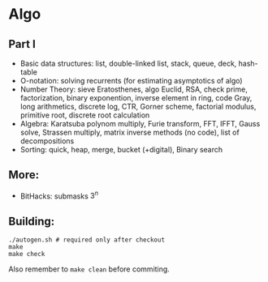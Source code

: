 # Algo

## Part I

  * Basic data structures: list, double-linked list, stack, queue, deck, hash-table
  * O-notation: solving recurrents (for estimating asymptotics of algo)
  * Number Theory: sieve Eratosthenes, algo Euclid, RSA, check prime, factorization, binary exponention, inverse element in ring, code Gray, long arithmetics, discrete log, CTR, Gorner scheme, factorial modulus, primitive root, discrete root calculation
  * Algebra: Karatsuba polynom multiply, Furie transform, FFT, IFFT, Gauss solve, Strassen multiply, matrix inverse methods (no code), list of decompositions
  * Sorting: quick, heap, merge, bucket (+digital), Binary search  

## More:

  * BitHacks: submasks $3^n$

## Building:

~~~~~
./autogen.sh # required only after checkout
make
make check
~~~~~

Also remember to `make clean` before commiting. 
